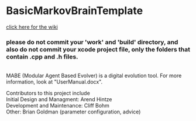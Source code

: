 # BasicMarkovBrainTemplate

[click here for the wiki](wiki)

### please do not commit your 'work' and 'build' directory, and also do not commit your xcode project file, only the folders that contain .cpp and .h files.<br>
<br>
MABE (Modular Agent Based Evolver) is a digital evolution tool. For more information, look at "UserManual.docx".<br>


Contributors to this project include<br>
Initial Design and Managment: Arend Hintze<br>
Development and Maintenance: Cliff Bohm<br>
Other: Brian Goldman (parameter configuration, advice)<br>

